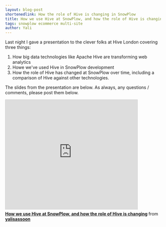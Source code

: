 ```yaml
---
layout: blog-post
shortenedlink: How the role of Hive is changing in SnowPlow
title: How we use Hive at SnowPlow, and how the role of Hive is changing. (Slides from our presentation to Hive London.)
tags: snowplow ecommerce multi-site
author: Yali
---
```


Last night I gave a presentation to the clever folks at Hive London covering three things:

1. How big data technologies like Apache Hive are transforming web analytics
2. Howe we've used Hive in SnowPlow development
3. How the role of Hive has changed at SnowPlow over time, including a comparison of Hive against other technologies.

The slides from the presentation are below. As always, any questions / comments, please post them below.

<iframe src="http://www.slideshare.net/slideshow/embed_code/14696456" width="427" height="356" frameborder="0" marginwidth="0" marginheight="0" scrolling="no" style="border:1px solid #CCC;border-width:1px 1px 0;margin-bottom:5px" >  </iframe> <div style="margin-bottom:5px"> <strong> <a href="http://www.slideshare.net/yalisassoon/how-we-use-hive-at-snowplow-and-how-the-role-of-hive-is-changing" title="How we use Hive at SnowPlow, and how the role of HIve is changing" target="_blank">How we use Hive at SnowPlow, and how the role of Hive is changing</a> </strong> from <strong><a href="http://www.slideshare.net/yalisassoon" target="_blank">yalisassoon</a></strong> </div>